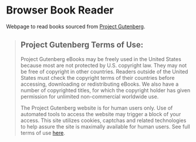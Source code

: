 # Browser Book Reader 
Webpage to read books sourced from [Project Gutenberg](https://www.gutenberg.org/).


>## Project Gutenberg Terms of Use:  
>Project Gutenberg eBooks may be freely used in the United States because most are not protected by U.S. copyright law. They may not be free of copyright in other countries. Readers outside of the United States must check the copyright terms of their countries before accessing, downloading or redistributing eBooks. We also have a number of copyrighted titles, for which the copyright holder has given permission for unlimited non-commercial worldwide use.
>
>The Project Gutenberg website is for human users only. Use of automated tools to access the website may trigger a block of your access. This site utilizes cookies, captchas and related technologies to help assure the site is maximally available for human users. See full terms of use [here](https://www.gutenberg.org/policy/terms_of_use.html).



